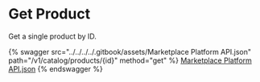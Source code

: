 # Get Product

Get a single product by ID.

{% swagger src="../../../../.gitbook/assets/Marketplace Platform API.json" path="/v1/catalog/products/{id}" method="get" %}
[Marketplace Platform API.json](<../../../../.gitbook/assets/Marketplace Platform API.json>)
{% endswagger %}

